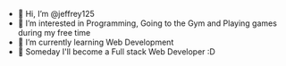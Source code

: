 - 👋 Hi, I’m @jeffrey125
- 👀 I’m interested in Programming, Going to the Gym and Playing games during my free time
- 🌱 I’m currently learning Web Development
- 💞️ Someday I'll become a Full stack Web Developer :D

<!---
jeffrey125/jeffrey125 is a ✨ special ✨ repository because its `README.md` (this file) appears on your GitHub profile.
You can click the Preview link to take a look at your changes.
--->
